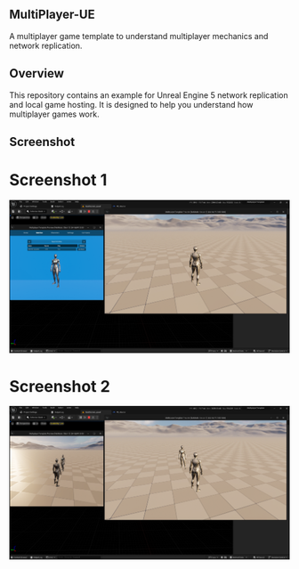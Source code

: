 
## MultiPlayer-UE
A multiplayer game template to understand multiplayer mechanics and network replication.

## Overview
This repository contains an example for Unreal Engine 5 network replication and local game hosting. It is designed to help you understand how multiplayer games work.

## Screenshot
# Screenshot 1
![Screenshot 1](Assets/1.png)
# Screenshot 2
![Screenshot 2](Assets/2.png)